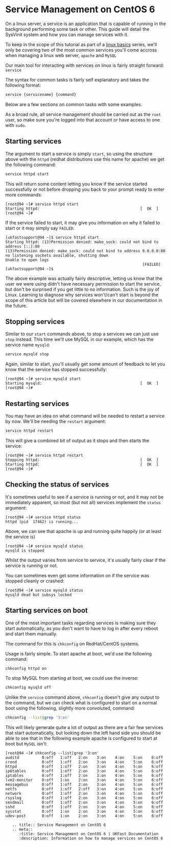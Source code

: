 # Service Management on CentOS 6

On a linux server, a service is an application that is capable of running in the background performing some task or other. This guide will detail the SysVinit system and how you can manage services with it.

To keep in the scope of this tutorial as part of a [linux basics](/operatingsystems/linux/basics/index) series, we'll only be covering two of the most common services you'll come accross when managing a linux web server, `apache` and `MySQL`

Our main tool for interacting with services on linux is fairly straight forward: `service`

The syntax for common tasks is fairly self explanatory and takes the following format:

```bash
service {servicename} {command}
```

Below are a few sections on common tasks with some examples.

As a broad rule, all service management should be carried out as the `root` user, so make sure you're logged into that account or have access to one with `sudo`.

## Starting services

The argument to start a service is simply `start`, so using the structure above with the `httpd` (redhat distributions use this name for apache) we get the following command:

```bash
service httpd start
```

This will return some content letting you know if the service started successfully or not before dropping you back to your prompt ready to enter more commands:

```console
[root@94 ~]# service httpd start
Starting httpd:                                            [  OK  ]
[root@94 ~]#
```

If the service failed to start, it may give you information on why it failed to start or it may simply say `FAILED`:

```console
[ukfastsupport@94 ~]$ service httpd start
Starting httpd: (13)Permission denied: make_sock: could not bind to address [::]:80
(13)Permission denied: make_sock: could not bind to address 0.0.0.0:80
no listening sockets available, shutting down
Unable to open logs
                                                            [FAILED]
[ukfastsupport@94 ~]$
```

The above example was actually fairly descriptive, letting us know that the user we were using didn't have necessary permission to start the service, but don't be surprised if you get little to no information. Such is the joy of Linux. Learning to diagnose why services won't/can't start is beyond the scope of this article but will be covered elsewhere in our documentation in the future.

## Stopping services

Similar to our `start` commands above, to stop a services we can just use `stop` instead. This time we'll use MySQL in our example, which has the service name `mysqld`:

```bash
service mysqld stop
```

Again, similar to start, you'll usually get some amount of feedback to let you know that the service has stopped successfully:

```console
[root@94 ~]# service mysqld start
Starting mysqld:                                           [  OK  ]
[root@94 ~]#
```

## Restarting services

You may have an idea on what command will be needed to restart a service by now. We'll be needing the `restart` argument:

```bash
service httpd restart
```

This will give a combined bit of output as it stops and then starts the service:

```console
[root@94 ~]# service httpd restart
Stopping httpd:                                            [  OK  ]
Starting httpd:                                            [  OK  ]
[root@94 ~]#
```

## Checking the status of services

It's sometimes useful to see if a service is running or not, and it may not be immediately apparent, so most (but not all) services implement the `status` argument:

```console
[root@94 ~]# service httpd status
httpd (pid  17462) is running...
```

Above, we can see that apache is up and running quite happily (or at least the service is)

```console
[root@94 ~]# service mysqld status
mysqld is stopped
```

Whilst the output varies from service to service, it's usually fairly clear if the service is running or not.

You can sometimes even get some information on if the service was stopped cleanly or crashed:

```console
[root@94 ~]# service mysqld status
mysqld dead but subsys locked
```

## Starting services on boot

One of the most important tasks regarding services is making sure they start automatically, as you don't want to have to log in after every reboot and start them manually.

The command for this is `chkconfig` on RedHat/CentOS systems.

Usage is fairly simple. To start apache at boot, we'd use the following command:

```bash
chkconfig httpd on
```

To stop MySQL from starting at boot, we could use the inverse:

```bash
chkconfig mysqld off
```

Unlike the `service` command above, `chkconfig` doesn't give any output to the command, but we can check what is configured to start on a normal boot using the following, slightly more convoluted, command:

```bash
chkconfig --list|grep '3:on'
```

This will likely generate quite a lot of output as there are a fair few services that start automatically, but looking down the left hand side you should be able to see that in the following example apache is configured to start at boot but `MySQL` isn't:

```console
[root@94 ~]# chkconfig --list|grep '3:on'
auditd          0:off   1:off   2:on    3:on    4:on    5:on    6:off
crond           0:off   1:off   2:on    3:on    4:on    5:on    6:off
httpd           0:off   1:off   2:on    3:on    4:on    5:on    6:off
ip6tables       0:off   1:off   2:on    3:on    4:on    5:on    6:off
iptables        0:off   1:off   2:on    3:on    4:on    5:on    6:off
lvm2-monitor    0:off   1:on    2:on    3:on    4:on    5:on    6:off
messagebus      0:off   1:off   2:on    3:on    4:on    5:on    6:off
netfs           0:off   1:off   2:off   3:on    4:on    5:on    6:off
network         0:off   1:off   2:on    3:on    4:on    5:on    6:off
rsyslog         0:off   1:off   2:on    3:on    4:on    5:on    6:off
sendmail        0:off   1:off   2:on    3:on    4:on    5:on    6:off
sshd            0:off   1:off   2:on    3:on    4:on    5:on    6:off
sysstat         0:off   1:on    2:on    3:on    4:on    5:on    6:off
udev-post       0:off   1:on    2:on    3:on    4:on    5:on    6:off
```

```eval_rst
   .. title:: Service Management on CentOS 6
   .. meta::
      :title: Service Management on CentOS 6 | UKFast Documentation
      :description: Information on how to manage services on CentOS 6
```
